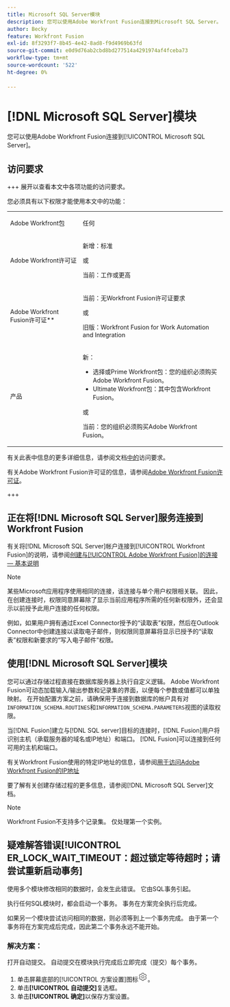 ```yaml
---
title: Microsoft SQL Server模块
description: 您可以使用Adobe Workfront Fusion连接到Microsoft SQL Server。
author: Becky
feature: Workfront Fusion
exl-id: 8f3293f7-8b45-4e42-8ad8-f9d4969b63fd
source-git-commit: e0d9d76ab2cbd8bd277514a4291974af4fceba73
workflow-type: tm+mt
source-wordcount: '522'
ht-degree: 0%

---
```


# [!DNL Microsoft SQL Server]模块

您可以使用Adobe Workfront Fusion连接到[!UICONTROL Microsoft SQL Server]。

## 访问要求

+++ 展开以查看本文中各项功能的访问要求。

您必须具有以下权限才能使用本文中的功能：

<table style="table-layout:auto">
 <col> 
 <col> 
 <tbody> 
  <tr> 
   <td role="rowheader">Adobe Workfront包</td> 
   <td> <p>任何</p> </td> 
  </tr> 
  <tr data-mc-conditions=""> 
   <td role="rowheader">Adobe Workfront许可证</td> 
   <td> <p>新增：标准</p><p>或</p><p>当前：工作或更高</p> </td> 
  </tr> 
  <tr> 
   <td role="rowheader">Adobe Workfront Fusion许可证**</td> 
   <td>
   <p>当前：无Workfront Fusion许可证要求</p>
   <p>或</p>
   <p>旧版：Workfront Fusion for Work Automation and Integration </p>
   </td> 
  </tr> 
  <tr> 
   <td role="rowheader">产品</td> 
   <td>
   <p>新：</p> <ul><li>选择或Prime Workfront包：您的组织必须购买Adobe Workfront Fusion。</li><li>Ultimate Workfront包：其中包含Workfront Fusion。</li></ul>
   <p>或</p>
   <p>当前：您的组织必须购买Adobe Workfront Fusion。</p>
   </td> 
  </tr>
 </tbody> 
</table>

有关此表中信息的更多详细信息，请参阅文档[中的](/help/workfront-fusion/references/licenses-and-roles/access-level-requirements-in-documentation.md)访问要求。

有关Adobe Workfront Fusion许可证的信息，请参阅[Adobe Workfront Fusion许可证](/help/workfront-fusion/set-up-and-manage-workfront-fusion/licensing-operations-overview/license-automation-vs-integration.md)。

+++

## 正在将[!DNL Microsoft SQL Server]服务连接到Workfront Fusion

有关将[!DNL Microsoft SQL Server]帐户连接到[!UICONTROL Workfront Fusion]的说明，请参阅[创建与[!UICONTROL Adobe Workfront Fusion]的连接 — 基本说明](/help/workfront-fusion/create-scenarios/connect-to-apps/connect-to-fusion-general.md)

>[!NOTE]
>
>某些Microsoft应用程序使用相同的连接，该连接与单个用户权限相关联。 因此，在创建连接时，权限同意屏幕除了显示当前应用程序所需的任何新权限外，还会显示以前授予此用户连接的任何权限。
>
>例如，如果用户拥有通过Excel Connector授予的“读取表”权限，然后在Outlook Connector中创建连接以读取电子邮件，则权限同意屏幕将显示已授予的“读取表”权限和新要求的“写入电子邮件”权限。

## 使用[!DNL Microsoft SQL Server]模块

您可以通过存储过程直接在数据库服务器上执行自定义逻辑。 Adobe Workfront Fusion可动态加载输入/输出参数和记录集的界面，以便每个参数或值都可以单独映射。 在开始配置方案之前，请确保用于连接到数据库的帐户具有对`INFORMATION_SCHEMA.ROUTINES`和`INFORMATION_SCHEMA.PARAMETERS`视图的读取权限。

当[!DNL Fusion]建立与[!DNL SQL server]目标的连接时，[!DNL Fusion]用户将识别主机（承载服务器的域名或IP地址）和端口。 [!DNL Fusion]可以连接到任何可用的主机和端口。

有关Workfront Fusion使用的特定IP地址的信息，请参阅[用于访问Adobe Workfront Fusion的IP地址](/help/workfront-fusion/set-up-and-manage-workfront-fusion/set-up-and-manage-orgs-and-teams/set-up-orgs-teams-and-users/set-up-ip-addresses-for-fusion.md)

要了解有关创建存储过程的更多信息，请参阅[!DNL Microsoft SQL Server]文档。

>[!NOTE]
>
>Workfront Fusion不支持多个记录集。 仅处理第一个实例。

## 疑难解答错误[!UICONTROL ER_LOCK_WAIT_TIMEOUT：超过锁定等待超时；请尝试重新启动事务]

使用多个模块修改相同的数据时，会发生此错误。 它由SQL事务引起。

执行任何SQL模块时，都会启动一个事务。 事务在方案完全执行后完成。

如果另一个模块尝试访问相同的数据，则必须等到上一个事务完成。 由于第一个事务将在方案完成后完成，因此第二个事务永远不能开始。

### 解决方案：

打开自动提交。 自动提交在模块执行完成后立即完成（提交）每个事务。

1. 单击屏幕底部的[!UICONTROL 方案设置]图标![方案设置图标](/help/workfront-fusion/references/apps-and-modules/assets/scenario-settings-icon.png)。
1. 单击&#x200B;**[!UICONTROL 自动提交]**&#x200B;复选框。
1. 单击&#x200B;**[!UICONTROL 确定]**&#x200B;以保存方案设置。
